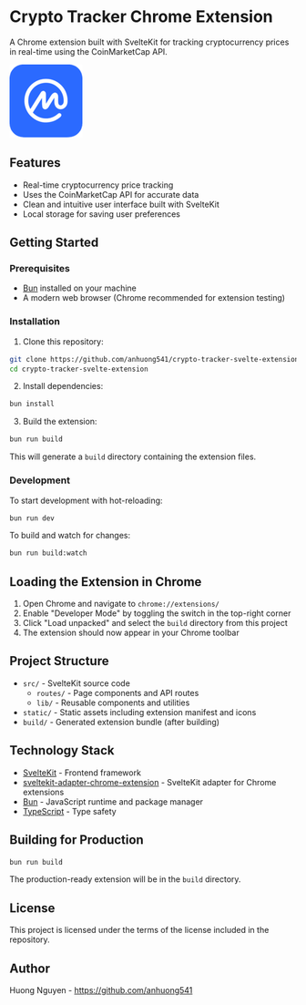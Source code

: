 # Crypto Tracker Chrome Extension

A Chrome extension built with SvelteKit for tracking cryptocurrency prices in real-time using the CoinMarketCap API.

![Crypto Tracker](static/icons/coinmarketcap_icon_128.png)

## Features

- Real-time cryptocurrency price tracking
- Uses the CoinMarketCap API for accurate data
- Clean and intuitive user interface built with SvelteKit
- Local storage for saving user preferences

## Getting Started

### Prerequisites

- [Bun](https://bun.sh/) installed on your machine
- A modern web browser (Chrome recommended for extension testing)

### Installation

1. Clone this repository:
```bash
git clone https://github.com/anhuong541/crypto-tracker-svelte-extensions.git
cd crypto-tracker-svelte-extension
```

2. Install dependencies:
```bash
bun install
```

3. Build the extension:
```bash
bun run build
```

This will generate a `build` directory containing the extension files.

### Development

To start development with hot-reloading:

```bash
bun run dev
```

To build and watch for changes:

```bash
bun run build:watch
```

## Loading the Extension in Chrome

1. Open Chrome and navigate to `chrome://extensions/`
2. Enable "Developer Mode" by toggling the switch in the top-right corner
3. Click "Load unpacked" and select the `build` directory from this project
4. The extension should now appear in your Chrome toolbar

## Project Structure

- `src/` - SvelteKit source code
  - `routes/` - Page components and API routes
  - `lib/` - Reusable components and utilities
- `static/` - Static assets including extension manifest and icons
- `build/` - Generated extension bundle (after building)

## Technology Stack

- [SvelteKit](https://kit.svelte.dev/) - Frontend framework
- [sveltekit-adapter-chrome-extension](https://github.com/michmich112/sveltekit-adapter-chrome-extension) - SvelteKit adapter for Chrome extensions
- [Bun](https://bun.sh/) - JavaScript runtime and package manager
- [TypeScript](https://www.typescriptlang.org/) - Type safety

## Building for Production

```bash
bun run build
```

The production-ready extension will be in the `build` directory.

## License

This project is licensed under the terms of the license included in the repository.

## Author

Huong Nguyen - https://github.com/anhuong541
